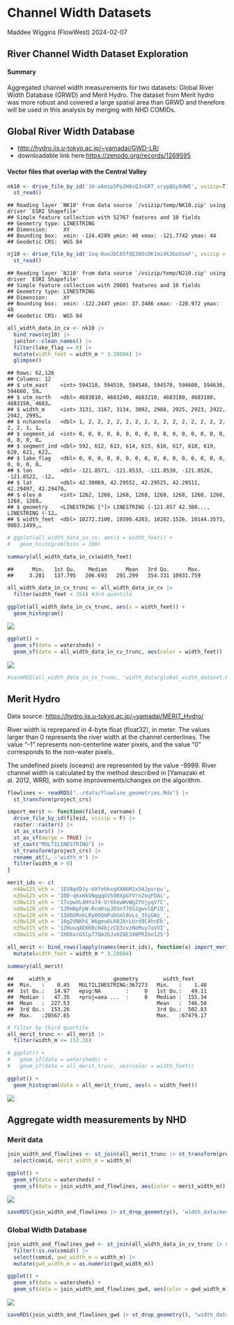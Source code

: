 Channel Width Datasets
================
Maddee Wiggins (FlowWest)
2024-02-07

## River Channel Width Dataset Exploration

#### Summary

Aggregated channel width measurements for two datasets: Global River
Width Database (GRWD) and Merit Hydro. The dataset from Merit hydro was
more robust and covered a large spatial area than GRWD and therefore
will be used in this analysis by merging with NHD COMIDs.

## Global River Width Database

- <http://hydro.iis.u-tokyo.ac.jp/~yamadai/GWD-LR/>
- downloadable link here:<https://zenodo.org/records/1269595>

#### Vector files that overlap with the Central Valley

``` r
nk10 <- drive_file_by_id('1H-oAmip5Pp2H0sQJnGRT_srypQGy8dWE', vsizip=T) |>
  st_read()
```

    ## Reading layer `NK10' from data source `/vsizip/temp/NK10.zip' using driver `ESRI Shapefile'
    ## Simple feature collection with 52767 features and 10 fields
    ## Geometry type: LINESTRING
    ## Dimension:     XY
    ## Bounding box:  xmin: -124.4289 ymin: 40 xmax: -121.7742 ymax: 44
    ## Geodetic CRS:  WGS 84

``` r
nj10 <- drive_file_by_id('1xq-0uoJbCA5fQE38OsOK1mi9k3boXsmF', vsizip = T) |> 
  st_read()
```

    ## Reading layer `NJ10' from data source `/vsizip/temp/NJ10.zip' using driver `ESRI Shapefile'
    ## Simple feature collection with 29601 features and 10 fields
    ## Geometry type: LINESTRING
    ## Dimension:     XY
    ## Bounding box:  xmin: -122.2447 ymin: 37.3486 xmax: -120.972 ymax: 40
    ## Geodetic CRS:  WGS 84

``` r
all_width_data_in_cv <- nk10 |> 
  bind_rows(nj10) |> 
  janitor::clean_names() |> 
  filter(lake_flag == 0) |> 
  mutate(width_feet = width_m * 3.28084) |> 
  glimpse()
```

    ## Rows: 62,126
    ## Columns: 12
    ## $ utm_east    <int> 594210, 594510, 594540, 594570, 594600, 594630, 594660, 59…
    ## $ utm_north   <dbl> 4683810, 4683240, 4683210, 4683180, 4683180, 4683150, 4683…
    ## $ width_m     <int> 3131, 3167, 3134, 3092, 2988, 2925, 2923, 2922, 2942, 2995…
    ## $ nchannels   <dbl> 1, 2, 2, 2, 2, 2, 2, 2, 2, 2, 2, 2, 2, 2, 2, 2, 2, 2, 1, 1…
    ## $ segment_id  <int> 0, 0, 0, 0, 0, 0, 0, 0, 0, 0, 0, 0, 0, 0, 0, 0, 0, 0, 0, 0…
    ## $ segment_ind <dbl> 592, 612, 613, 614, 615, 616, 617, 618, 619, 620, 621, 622…
    ## $ lake_flag   <dbl> 0, 0, 0, 0, 0, 0, 0, 0, 0, 0, 0, 0, 0, 0, 0, 0, 0, 0, 0, 0…
    ## $ lon         <dbl> -121.8571, -121.8533, -121.8530, -121.8526, -121.8522, -12…
    ## $ lat         <dbl> 42.30069, 42.29552, 42.29525, 42.29511, 42.29497, 42.29470…
    ## $ elev_m      <int> 1262, 1268, 1268, 1268, 1268, 1268, 1268, 1268, 1268, 1268…
    ## $ geometry    <LINESTRING [°]> LINESTRING (-121.857 42.300..., LINESTRING (-12…
    ## $ width_feet  <dbl> 10272.3100, 10390.4203, 10282.1526, 10144.3573, 9803.1499,…

``` r
# ggplot(all_width_data_in_cv, aes(x = width_feet)) +
#   geom_histogram(bins = 100)

summary(all_width_data_in_cv$width_feet)
```

    ##      Min.   1st Qu.    Median      Mean   3rd Qu.      Max. 
    ##     3.281   137.795   206.693   291.299   354.331 10931.759

``` r
all_width_data_in_cv_trunc <- all_width_data_in_cv |> 
  filter(width_feet < 354) #3rd quantile 

ggplot(all_width_data_in_cv_trunc, aes(x = width_feet)) +
  geom_histogram()
```

![](width-datasets-exploration_files/figure-gfm/unnamed-chunk-3-1.png)<!-- -->

``` r
ggplot() +
  geom_sf(data = watersheds) +
  geom_sf(data = all_width_data_in_cv_trunc, aes(color = width_feet))
```

![](width-datasets-exploration_files/figure-gfm/unnamed-chunk-3-2.png)<!-- -->

``` r
#saveRDS(all_width_data_in_cv_trunc, 'width_data/global_width_dataset.RDS')
```

## Merit Hydro

Data source: <https://hydro.iis.u-tokyo.ac.jp/~yamadai/MERIT_Hydro/>

River width is reprepared in 4-byte float (float32), in meter. The
values larger than 0 represents the river width at the channel
centerlines. The value “-1” represents non-centerline water pixels, and
the value “0” corresponds to the non-water pixels.

The undefined pixels (oceans) are represented by the value -9999. River
channel width is calculated by the method described in \[Yamazaki et
al. 2012, WRR\], with some improvements/changes on the algorithm.

``` r
flowlines <- readRDS("../data/flowline_geometries.Rds") |>
  st_transform(project_crs)

import_merit <- function(fileid, varname) {
  drive_file_by_id(fileid, vsizip = F) |>
  raster::raster() |> 
  st_as_stars() |> 
  st_as_sf(merge = TRUE) |> 
  st_cast("MULTILINESTRING") |> 
  st_transform(project_crs) |> 
  rename_at(1, ~'width_m') |> 
  filter(width_m > 0)
}

merit_ids <- c(
  n40w125_wth = '1EU8qVDJy-UXfehkxgXXNbM1x5AJpxrpu',
  n35w125_wth = '10D-q6xHkVNqqqGVS98XpGYVrn2oqFDAi',
  n30w125_wth = '17vpwVL4HYa74-VrXkewWvWg2YUjyqVfC',
  n40w120_wth = '1JRH0pFpW-RcmRspJDSnf7OS2gwvlQPiQ',
  n35w120_wth = '1IO6URekLRy0OQmPubSml0vLs_3SyGWz_',
  n30w120_wth = '16g2VNKhS_W6gmu6LH8JXrLUrd9C4hnEb',
  n35w115_wth = '1ZHuuqAEKKBcH4bjzCQ3cvzNeMuy7aVVI',
  n30w115_wth = '1hD6xcG5lp77Qm2bJx0Z8E3X8PRIbn12S')

all_merit <- bind_rows(lapply(names(merit_ids), function(x) import_merit(merit_ids[x], x))) |>
  mutate(width_feet = width_m * 3.28084)

summary(all_merit)
```

    ##     width_m                    geometry        width_feet      
    ##  Min.   :    0.45   MULTILINESTRING:367273   Min.   :    1.48  
    ##  1st Qu.:   14.97   epsg:NA        :     0   1st Qu.:   49.11  
    ##  Median :   47.35   +proj=aea ...  :     0   Median :  155.34  
    ##  Mean   :  227.53                            Mean   :  746.50  
    ##  3rd Qu.:  153.26                            3rd Qu.:  502.83  
    ##  Max.   :20567.65                            Max.   :67479.17

``` r
# filter by third quartile
all_merit_trunc <- all_merit |> 
  filter(width_m <= 153.26)

# ggplot() + 
#   geom_sf(data = watersheds) +
#   geom_sf(data = all_merit_trunc, aes(color = width_feet))

ggplot() +
  geom_histogram(data = all_merit_trunc, aes(x = width_feet))
```

![](width-datasets-exploration_files/figure-gfm/unnamed-chunk-4-1.png)<!-- -->

## Aggregate width measurements by NHD

### Merit data

``` r
join_width_and_flowlines <- st_join(all_merit_trunc |> st_transform(project_crs), flowlines |> st_zm()) |> filter(!is.na(comid)) |> 
  select(comid, merit_width_m = width_m)

ggplot() +
  geom_sf(data = watersheds) + 
  geom_sf(data = join_width_and_flowlines, aes(color = merit_width_m)) 
```

![](width-datasets-exploration_files/figure-gfm/unnamed-chunk-5-1.png)<!-- -->

``` r
saveRDS(join_width_and_flowlines |> st_drop_geometry(), 'width_data/merit_width_dataset_comid_join.RDS')
```

### Global Width Database

``` r
join_width_and_flowlines_gwd <- st_join(all_width_data_in_cv_trunc |> st_transform(project_crs), flowlines |> st_zm()) |> 
  filter(!is.na(comid)) |> 
  select(comid, gwd_width_m = width_m) |> 
  mutate(gwd_width_m = as.numeric(gwd_width_m))

ggplot() +
  geom_sf(data = watersheds) + 
  geom_sf(data = join_width_and_flowlines_gwd, aes(color = gwd_width_m))
```

![](width-datasets-exploration_files/figure-gfm/unnamed-chunk-6-1.png)<!-- -->

``` r
saveRDS(join_width_and_flowlines_gwd |> st_drop_geometry(), "width_data/gwd_width_dataset_comid_join.RDS")
```
